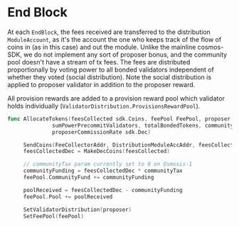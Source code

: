 <!--
order: 3
-->

# End Block

At each `EndBlock`, the fees received are transferred to the distribution `ModuleAccount`, as it's the account the one who keeps track of the flow of coins in (as in this case) and out the module. Unlike the mainline cosmos-SDK, we do not implement any sort of proposer bonus, and the community pool doesn't have a stream of tx fees. The fees are distributed proportionally by voting power to all bonded validators independent of whether they voted (social distribution). Note the social distribution is applied to proposer validator in addition to the proposer reward.

All provision rewards are added to a provision reward pool which validator holds individually (`ValidatorDistribution.ProvisionsRewardPool`).

```go
func AllocateTokens(feesCollected sdk.Coins, feePool FeePool, proposer ValidatorDistribution, 
              sumPowerPrecommitValidators, totalBondedTokens, communityTax, 
              proposerCommissionRate sdk.Dec)

     SendCoins(FeeCollectorAddr, DistributionModuleAccAddr, feesCollected)
     feesCollectedDec = MakeDecCoins(feesCollected)

     // communityTax param currently set to 0 on Osmosis-1
     communityFunding = feesCollectedDec * communityTax
     feePool.CommunityFund += communityFunding

     poolReceived = feesCollectedDec - communityFunding
     feePool.Pool += poolReceived

     SetValidatorDistribution(proposer)
     SetFeePool(feePool)
```
